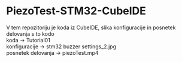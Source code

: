# PiezoTest-STM32-CubeIDE
 V tem repozitoriju je koda iz CubeIDE, slika konfiguracije in posnetek delovanja s to kodo <br>
koda -> Tutorial01 <br>
konfiguracije -> stm32 buzzer settings_2.jpg <br>
posnetek delovanja -> piezoTest.mp4 <br>
